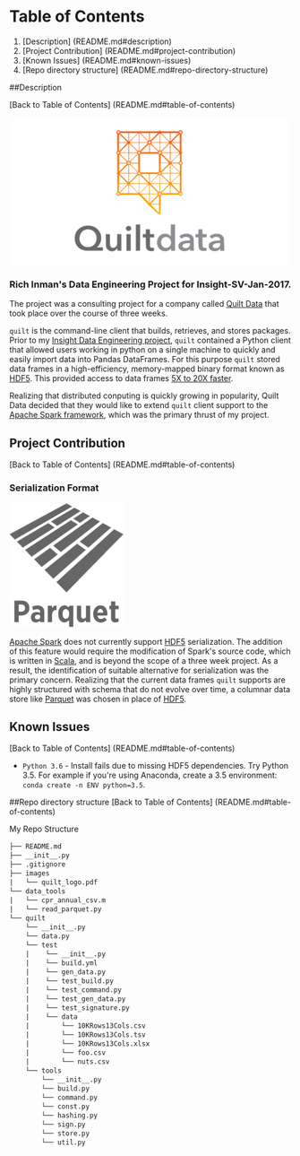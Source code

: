 # Table of Contents

1. [Description] (README.md#description)
2. [Project Contribution] (README.md#project-contribution)
3. [Known Issues] (README.md#known-issues)
4. [Repo directory structure] (README.md#repo-directory-structure)

##Description

[Back to Table of Contents] (README.md#table-of-contents)

<img src="./images/quilt_data.png" width="500">

### Rich Inman's Data Engineering Project for Insight-SV-Jan-2017.

The project was a consulting project for a company called [Quilt Data](https://www.quiltdata.com) that took place over the course of three weeks.

`quilt` is the command-line client that builds, retrieves, and stores packages. 
Prior to my [Insight Data Engineering project](http://insightdataengineering.com/), `quilt` contained a Python client that allowed users working in python on a single machine to quickly and easily import data into Pandas DataFrames. For this purpose `quilt` stored data frames in a high-efficiency, memory-mapped binary format known as [HDF5](https://support.hdfgroup.org/HDF5/). This provided access to data frames [5X to 20X faster](http://wesmckinney.com/blog/pandas-and-apache-arrow/).

Realizing that distributed conputing is quickly growing in popularity, Quilt Data decided that they would like to extend `quilt` client support to the [Apache Spark framework](http://spark.apache.org/), which was the primary thrust of my project.

## Project Contribution
[Back to Table of Contents] (README.md#table-of-contents)

### Serialization Format

<img src="./images/parquet.png">

[Apache Spark](http://spark.apache.org/) does not currently support [HDF5](https://support.hdfgroup.org/HDF5/) serialization. The addition of this feature would require the modification of Spark's source code, which is written in [Scala](https://www.scala-lang.org/), and is beyond the scope of a three week project. As a result, the identification of suitable alternative for serialization was the primary concern. Realizing that the current data frames `quilt` supports are highly structured with schema that do not evolve over time, a columnar data store like [Parquet](https://parquet.apache.org/) was chosen in place of [HDF5](https://support.hdfgroup.org/HDF5/).

## Known Issues
[Back to Table of Contents] (README.md#table-of-contents)

- `Python 3.6` - Install fails due to missing HDF5 dependencies. Try Python 3.5. For example if you're using Anaconda, create a 3.5 environment: `conda create -n ENV python=3.5`.

##Repo directory structure
[Back to Table of Contents] (README.md#table-of-contents)

My Repo Structure

	├── README.md 
	├── __init__.py
	├── .gitignore
	├── images
	|   └── quilt_logo.pdf
	└── data_tools
	|   └── cpr_annual_csv.m
	|   └── read_parquet.py
	└── quilt
	    └── __init__.py
	    └── data.py
	    └── test
	    |    └── __init__.py
	    |    └── build.yml
	    |    └── gen_data.py
	    |    └── test_build.py
	    |    └── test_command.py
	    |    └── test_gen_data.py
	    |    └── test_signature.py
	    |    └── data
	    |        └── 10KRows13Cols.csv
	    |        └── 10KRows13Cols.tsv
	    |        └── 10KRows13Cols.xlsx
	    |        └── foo.csv
	    |        └── nuts.csv
	    └── tools
	        └── __init__.py
	        └── build.py
	        └── command.py
	        └── const.py
	        └── hashing.py
	        └── sign.py
	        └── store.py
	        └── util.py
